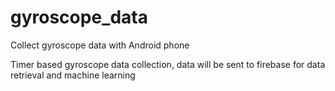 # gyroscope_data
Collect gyroscope data with Android phone

Timer based gyroscope data collection, data will be sent to firebase for data retrieval and machine learning

